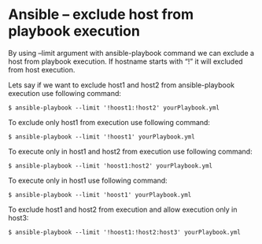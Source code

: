# Ansible – exclude host from playbook execution

By using –limit argument with ansible-playbook command we can exclude a host from playbook execution. If hostname starts with “!” it will excluded from host execution.

Lets say if we want to exclude host1 and host2 from ansible-playbook execution use following command:

```text
$ ansible-playbook --limit '!hoost1:!host2' yourPlaybook.yml
```

To exclude only host1 from execution use following command:

```text
$ ansible-playbook --limit '!hoost1' yourPlaybook.yml
```

To execute only in host1 and host2 from execution use following command:

```text
$ ansible-playbook --limit 'hoost1:host2' yourPlaybook.yml
```

To execute only in host1 use following command:

```text
$ ansible-playbook --limit 'hoost1' yourPlaybook.yml
```

To exclude host1 and host2 from execution and allow execution only in host3:

```text
$ ansible-playbook --limit '!hoost1:!host2:host3' yourPlaybook.yml
```

